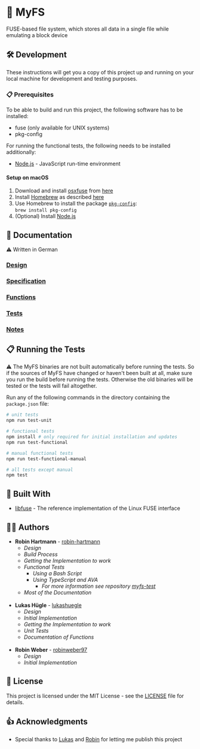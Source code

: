 # 📁 MyFS

FUSE-based file system, which stores all data in a single file while emulating a block device

## 🛠️ Development

These instructions will get you a copy of this project up and running on your local machine for development and testing purposes.

### 📋 Prerequisites

To be able to build and run this project, the following software has to be installed:

- fuse (only available for UNIX systems)
- pkg-config

For running the functional tests, the following needs to be installed additionally:

- [Node.js](https://nodejs.org) - JavaScript run-time environment

#### Setup on macOS

1. Download and install [osxfuse](https://osxfuse.github.io/) from [here](https://github.com/osxfuse/osxfuse/releases)
1. Install [Homebrew](https://brew.sh/) as described [here](https://docs.brew.sh/Installation)
1. Use Homebrew to install the package [`pkg-config`](https://brewformulas.org/Pkg-config):<br>
   `brew install pkg-config`
1. (Optional) Install [Node.js](https://nodejs.org)

## 📘 Documentation

⚠️ Written in German

### [Design](docs/design.md)

### [Specification](docs/spec.md)

### [Functions](docs/funktionen.md)

### [Tests](docs/tests.md)

### [Notes](docs/notes.md)

## 📋 Running the Tests

⚠️ The MyFS binaries are not built automatically before running the tests. So if the sources of MyFS have changed or haven't been built at all, make sure you run the build before running the tests. Otherwise the old binaries will be tested or the tests will fail altogether.

Run any of the following commands in the directory containing the `package.json` file:

```bash
# unit tests
npm run test-unit

# functional tests
npm install # only required for initial installation and updates
npm run test-functional

# manual functional tests
npm run test-functional-manual

# all tests except manual
npm test
```

## 🧰 Built With

- [libfuse](https://github.com/libfuse/libfuse) - The reference implementation of the Linux FUSE interface

## 👨‍💻 Authors

- **Robin Hartmann** - [robin-hartmann](https://github.com/robin-hartmann)
  - _Design_
  - _Build Process_
  - _Getting the Implementation to work_
  - _Functional Tests_
    - _Using a Bash Script_
    - _Using TypeScript and AVA_
      - _For more information see repository [myfs-test](https://github.com/robin-hartmann/myfs-test)_
  - _Most of the Documentation_
    <br>
    <br>
- **Lukas Hügle** - [lukashuegle](https://github.com/lukashuegle)
  - _Design_
  - _Initial Implementation_
  - _Getting the Implementation to work_
  - _Unit Tests_
  - _Documentation of Functions_
    <br>
    <br>
- **Robin Weber** - [robinweber97](https://github.com/robinweber97)
  - _Design_
  - _Initial Implementation_

## 📃 License

This project is licensed under the MIT License - see the [LICENSE](LICENSE) file for details.

## 👍 Acknowledgments

- Special thanks to [Lukas](https://github.com/lukashuegle) and [Robin](https://github.com/robinweber97) for letting me publish this project

